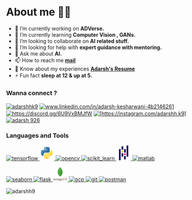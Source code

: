 <h1>About me 💁‍♂️</h1>


- 🔭 I’m currently working on **ADVerse.**
- 🌱 I’m currently learning **Computer Vision , GANs.**
- 👯 I’m looking to collaborate on **AI related stuff.**
- 🤝 I’m looking for help with **expert guidance with mentoring.**
- 💬 Ask me about **AI.**
- 📫 How to reach me **[mail](akesherwani900@gmail.com)**
- 📄 Know about my experiences **[Adarsh's Resume](https://drive.google.com/file/d/1AiyTmJk3PyrQbr9egNAW203UfdYfx6X_/view?usp=sharing)**
- ⚡ Fun fact **sleep at 12 & up at 5.**

<h3 align="left">Wanna connect ?</h3>
<p align="left">
<a href="https://twitter.com/adarshhk9" target="blank"><img align="center" src="https://raw.githubusercontent.com/rahuldkjain/github-profile-readme-generator/master/src/images/icons/Social/twitter.svg" alt="adarshhk9" height="30" width="40" /></a>
<a href="https://linkedin.com/in/www.linkedin.com/in/adarsh-kesharwani-4b2146261" target="blank"><img align="center" src="https://raw.githubusercontent.com/rahuldkjain/github-profile-readme-generator/master/src/images/icons/Social/linked-in-alt.svg" alt="www.linkedin.com/in/adarsh-kesharwani-4b2146261" height="30" width="40" /></a>
<a href="https://discord.gg/https://discord.gg/6U9VxBMJfW" target="blank"><img align="center" src="https://raw.githubusercontent.com/rahuldkjain/github-profile-readme-generator/master/src/images/icons/Social/discord.svg" alt="https://discord.gg/6U9VxBMJfW" height="30" width="40" /></a>
<a href="https://instagram.com/adarshh.k9" target="blank"><img align="center" src="https://raw.githubusercontent.com/rahuldkjain/github-profile-readme-generator/master/src/images/icons/Social/instagram.svg" alt="[https://instagram.com/adarshh.k9]" height="30" width="40" /></a>
<a href="https://kaggle.com/adarsh 926" target="blank"><img align="center" src="https://raw.githubusercontent.com/rahuldkjain/github-profile-readme-generator/master/src/images/icons/Social/kaggle.svg" alt="adarsh 926" height="30" width="40" /></a>
</p>

<h3 align="left">Languages and Tools</h3>
<p align="left"><a href="https://www.tensorflow.org" target="_blank" rel="noreferrer"> <img src="https://www.vectorlogo.zone/logos/tensorflow/tensorflow-icon.svg" alt="tensorflow" width="40" height="40"/> </a> <a href="https://www.python.org" target="_blank" rel="noreferrer"> <img src="https://raw.githubusercontent.com/devicons/devicon/master/icons/python/python-original.svg" alt="python" width="40" height="40"/> </a> <a href="https://opencv.org/" target="_blank" rel="noreferrer"> <img src="https://www.vectorlogo.zone/logos/opencv/opencv-icon.svg" alt="opencv" width="40" height="40"/> </a> <a href="https://scikit-learn.org/" target="_blank" rel="noreferrer"> <img src="https://upload.wikimedia.org/wikipedia/commons/0/05/Scikit_learn_logo_small.svg" alt="scikit_learn" width="40" height="40"/> </a>  <a href="https://pandas.pydata.org/" target="_blank" rel="noreferrer"> <img src="https://raw.githubusercontent.com/devicons/devicon/2ae2a900d2f041da66e950e4d48052658d850630/icons/pandas/pandas-original.svg" alt="pandas" width="40" height="40"/> </a> <a href="https://www.mathworks.com/" target="_blank" rel="noreferrer"> <img src="https://upload.wikimedia.org/wikipedia/commons/2/21/Matlab_Logo.png" alt="matlab" width="40" height="40"/> </a>
</p>
<p><a href="https://seaborn.pydata.org/" target="_blank" rel="noreferrer"> <img src="https://seaborn.pydata.org/_images/logo-mark-lightbg.svg" alt="seaborn" width="40" height="40"/> </a> <a href="https://flask.palletsprojects.com/" target="_blank" rel="noreferrer"> <img src="https://www.vectorlogo.zone/logos/pocoo_flask/pocoo_flask-icon.svg" alt="flask" width="40" height="40"/> </a>  <a href="https://www.mongodb.com/" target="_blank" rel="noreferrer"> <img src="https://raw.githubusercontent.com/devicons/devicon/master/icons/mongodb/mongodb-original-wordmark.svg" alt="mongodb" width="40" height="40"/> </a> <a href="https://cloud.google.com" target="_blank" rel="noreferrer"> <img src="https://www.vectorlogo.zone/logos/google_cloud/google_cloud-icon.svg" alt="gcp" width="40" height="40"/> </a> <a href="https://git-scm.com/" target="_blank" rel="noreferrer"> <img src="https://www.vectorlogo.zone/logos/git-scm/git-scm-icon.svg" alt="git" width="40" height="40"/> </a>  <a href="https://postman.com" target="_blank" rel="noreferrer"> <img src="https://www.vectorlogo.zone/logos/getpostman/getpostman-icon.svg" alt="postman" width="40" height="40"/> </a> 
</p>

<p><img align="center" src="https://github-readme-stats.vercel.app/api/top-langs?username=adarshh9&show_icons=true&locale=en&layout=compact" alt="adarshh9" /></p>

